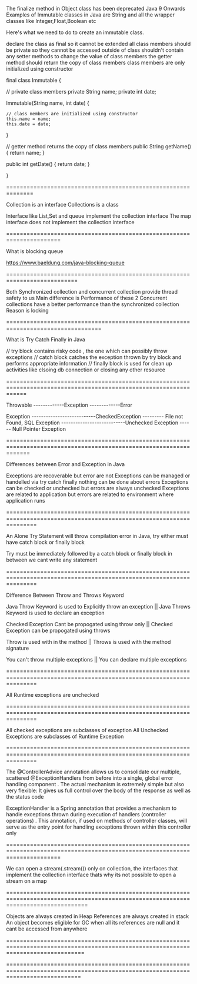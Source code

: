 The finalize method in Object class has been deprecated Java 9 Onwards
Examples of Immutable classes in Java are String and all the wrapper classes like Integer,Float,Boolean etc

Here's what we need to do to create an immutable class.

declare the class as final so it cannot be extended
all class members should be private so they cannot be accessed outside of class
shouldn't contain any setter methods to change the value of class members
the getter method should return the copy of class members
class members are only initialized using constructor

final class Immutable {

  // private class members
  private String name;
  private int date;

  Immutable(String name, int date) {

    // class members are initialized using constructor
    this.name = name;
    this.date = date;
  }

  // getter method returns the copy of class members
  public String getName() {
    return name;
  }

  public int getDate() {
    return date;
  }

}



==============================================================


Collection is an interface
Collections is a class

Interface like List,Set and queue implement the collection interface
The map interface does not implement the collection interface


======================================================================

What is blocking queue

https://www.baeldung.com/java-blocking-queue

===========================================================================

Both Synchronized collection and concurrent collection provide thread safety to us
Main difference is Performance of these 2
Concurrent collections have a better performance than the synchronized collection
Reason is locking

==================================================================================

What is Try Catch Finally in Java

// try block contains risky code , the one which can possibly throw exceptions
// catch block catches the exception thrown by try block and performs appropriate information
// finally block is used for clean up activities like clsoing db connection or closing any other resource






==================================================================================================================





Throwable -------------Exception
          -------------Error


Exception ---------------------------CheckedException --------- File not Found, SQL Exception
          ---------------------------Unchecked Exception ------ Null Pointer Exception

===================================================================================================================


Differences between Error and Exception in Java

Exceptions are recoverable but error are not
Exceptions can be managed or handelled via try catch finally nothing can be done about errors
Exceptions can be checked or unchecked but errors are always unchecked
Exceptions are related to application but errors are related to environment where application runs


=====================================================================================================================

An Alone Try Statement will throw compilation error in Java, try either must have catch block or finally block

Try must be immediately followed by a catch block or finally block in between we cant write any statement

=====================================================================================================================

Difference Between Throw and Throws Keyword

Java Throw Keyword is used to Explicitly throw an exception  || Java Throws Keyword is used to declare an exception

Checked Exception Cant be propogated using throw only || Checked Exception can be propogated using throws

Throw is used with in the method || Throws is used with the method signature

You can't throw multiple exceptions || You can declare multiple exceptions

=====================================================================================================================

All Runtime exceptions are unchecked

=====================================================================================================================

All checked exceptions are subclasses of exception
All Unchecked Exceptions are subclasses of Runtime Exception

=====================================================================================================================

The @ControllerAdvice annotation allows us to consolidate our multiple, scattered @ExceptionHandlers from before into a single, global error handling component . The actual mechanism is extremely simple but also very flexible: It gives us full control over the body of the response as well as the status code

ExceptionHandler is a Spring annotation that provides a mechanism to handle exceptions thrown during execution of handlers (controller operations) . This annotation, if used on methods of controller classes, will serve as the entry point for handling exceptions thrown within this controller only

============================================================================================================================

We can open a stream(.stream()) only on collection, the interfaces that implement the collection interface thats why its not possible to
open a stream on a map

====================================================================================================================================

Objects are always created in Heap
References are always created in stack
An object becomes eligible for GC when all its references are null and it cant be accessed from anywhere

===================================================================================================================================

==================================================================================================================================



